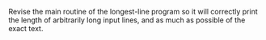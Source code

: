 Revise the main routine of the longest-line program so it will correctly print the length of arbitrarily long input lines, and as much as possible of the exact text.
